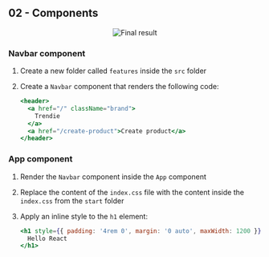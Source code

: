 ## 02 - Components

<div align="center">
   <img  alt="Final result" src="https://user-images.githubusercontent.com/4281887/93012758-fde50680-f5cc-11ea-941c-64d0023a86c2.png">
</div>

### Navbar component

1. Create a new folder called `features` inside the `src` folder

2. Create a `Navbar` component that renders the following code:

   ```jsx
   <header>
     <a href="/" className="brand">
       Trendie
     </a>
     <a href="/create-product">Create product</a>
   </header>
   ```

### App component

1. Render the `Navbar` component inside the `App` component

2. Replace the content of the `index.css` file with the content inside the `index.css` from the `start` folder

3. Apply an inline style to the `h1` element:

   ```jsx
   <h1 style={{ padding: '4rem 0', margin: '0 auto', maxWidth: 1200 }}>
     Hello React
   </h1>
   ```
